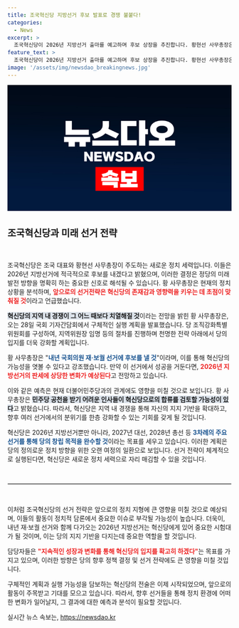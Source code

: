 ```yaml
---
title: 조국혁신당 지방선거 후보 발표로 경쟁 불붙다!
categories:
  - News
excerpt: >
  조국혁신당이 2026년 지방선거 출마를 예고하며 후보 상장을 추진합니다. 황현선 사무총장은 지역 경쟁 심화를 예측하며, 혁신당에 대한 민주당 이탈론도 언급, 주목받는 정치 지형 변화를 예고했습니다!
feature_text: >
  조국혁신당이 2026년 지방선거 출마를 예고하며 후보 상장을 추진합니다. 황현선 사무총장은 지역 경쟁 심화를 예측하며, 혁신당에 대한 민주당 이탈론도 언급, 주목받는 정치 지형 변화를 예고했습니다!
image: '/assets/img/newsdao_breakingnews.jpg'
---
```


<p><img src="/assets/img/newsdao_breakingnews.jpg" alt="pcversion 속보" /></p>

<h2 data-ke-size="size26">조국혁신당과 미래 선거 전략</h2>

<p data-ke-size="size16">&nbsp;</p>

<p>조국혁신당은 조국 대표와 황현선 사무총장이 주도하는 새로운 정치 세력입니다. 이들은 2026년 지방선거에 적극적으로 후보를 내겠다고 밝혔으며, 이러한 결정은 정당의 미래 발전 방향을 명확히 하는 중요한 신호로 해석될 수 있습니다. 황 사무총장은 현재의 정치 상황을 분석하며, <b><span style="color: #ee2323;">앞으로의 선거전략은 혁신당의 존재감과 영향력을 키우는 데 초점이 맞춰질 것</span></b>이라고 언급했습니다. </p>

<p><b><span style="background-color: #21538527;">혁신당의 지역 내 경쟁이 그 어느 때보다 치열해질 것</span></b>이라는 전망을 밝힌 황 사무총장은, 오는 28일 국회 기자간담회에서 구체적인 실행 계획을 발표했습니다. 당 조직강화특별위원회를 구성하여, 지역위원장 임명 등의 절차를 진행하며 천명한 전략 아래에서 당의 입지를 더욱 강화할 계획입니다.</p>

<p>황 사무총장은 "<b><span style="color: #1a5490;">내년 국회의원 재·보궐 선거에 후보를 낼 것</span></b>"이라며, 이를 통해 혁신당의 가능성을 엿볼 수 있다고 강조했습니다. 만약 이 선거에서 성공을 거둔다면, <b><span style="color: #ee2323;">2026년 지방선거의 판세에 상당한 변화가 예상된다</span></b>고 전망하고 있습니다.</p>

<p>이와 같은 예측은 현재 더불어민주당과의 관계에도 영향을 미칠 것으로 보입니다. 황 사무총장은 <b><span style="background-color: #21538527;">민주당 공천을 받기 어려운 인사들이 혁신당으로의 합류를 검토할 가능성이 있다</span></b>고 밝혔습니다. 따라서, 혁신당은 지역 내 경쟁을 통해 자신의 지지 기반을 확대하고, 향후 여러 선거에서의 분위기를 한층 강화할 수 있는 기회를 갖게 될 것입니다.</p>

<p>혁신당은 2026년 지방선거뿐만 아니라, 2027년 대선, 2028년 총선 등 <b><span style="color: #1a5490;">3차례의 주요 선거를 통해 당의 창립 목적을 완수할 것</span></b>이라는 목표를 세우고 있습니다. 이러한 계획은 당의 정의로운 정치 방향을 위한 오랜 여정의 일환으로 보입니다. 선거 전략이 체계적으로 실행된다면, 혁신당은 새로운 정치 세력으로 자리 매김할 수 있을 것입니다.</p>

<p data-ke-size="size16">&nbsp;</p>

<hr style="border:1px solid #ccc;">

<p data-ke-size="size16">&nbsp;</p>

<p>이처럼 조국혁신당의 선거 전략은 앞으로의 정치 지형에 큰 영향을 미칠 것으로 예상되며, 이들의 활동이 정치적 담론에서 중요한 이슈로 부각될 가능성이 높습니다. 더욱이, 내년 재·보궐 선거와 함께 다가오는 2026년 지방선거는 혁신당에게 있어 중요한 시험대가 될 것이며, 이는 당의 지지 기반을 다지는데 중요한 역할을 할 것입니다. </p>

<p>담당자들은 <b><span style="color: #ee2323;">"지속적인 성장과 변화를 통해 혁신당의 입지를 확고히 하겠다"</span></b>는 목표를 가지고 있으며, 이러한 방향은 당의 향후 정책 결정 및 선거 전략에도 큰 영향을 미칠 것입니다. </p>

<p>구체적인 계획과 실행 가능성을 담보하는 혁신당의 전술은 이제 시작되었으며, 앞으로의 활동이 주목받고 기대를 모으고 있습니다. 따라서, 향후 선거들을 통해 정치 환경에 어떠한 변화가 일어날지, 그 결과에 대한 예측과 분석이 필요할 것입니다.</p>
실시간 뉴스 속보는, <a href="https://newsdao.kr" rel="dofollow">https://newsdao.kr</a>


